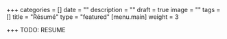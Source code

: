 +++
categories = []
date = ""
description = ""
draft = true
image = ""
tags = []
title = "Résumé"
type = "featured"
[menu.main]
weight = 3

+++
TODO: RESUME